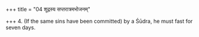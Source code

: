 +++
title = "04 शूद्रस्य सप्तरात्रमभोजनम्"

+++
4. (If the same sins have been committed) by a Śūdra, he must fast for seven days.
